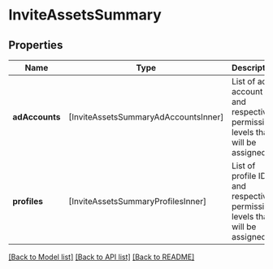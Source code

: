 # InviteAssetsSummary

## Properties
Name | Type | Description | Notes
------------ | ------------- | ------------- | -------------
**adAccounts** | [InviteAssetsSummaryAdAccountsInner] | List of ad account IDs and respective permission levels that will be assigned. | [optional] 
**profiles** | [InviteAssetsSummaryProfilesInner] | List of profile IDs and respective permission levels that will be assigned. | [optional] 

[[Back to Model list]](../README.md#documentation-for-models) [[Back to API list]](../README.md#documentation-for-api-endpoints) [[Back to README]](../README.md)


